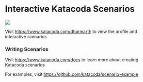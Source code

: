 # Interactive Katacoda Scenarios

[![](http://shields.katacoda.com/katacoda/dharmarth/count.svg)](https://www.katacoda.com/dharmarth "Get your profile on Katacoda.com")

Visit https://www.katacoda.com/dharmarth to view the profile and interactive scenarios

### Writing Scenarios
Visit https://www.katacoda.com/docs to learn more about creating Katacoda scenarios

For examples, visit https://github.com/katacoda/scenario-example
